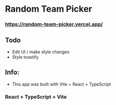 # Random Team Picker

### https://random-team-picker.vercel.app/

## Todo
- Edit UI / make style changes
- Style toastify

## Info:
- This app was built with Vite + React + TypeScript
### React + TypeScript + Vite

